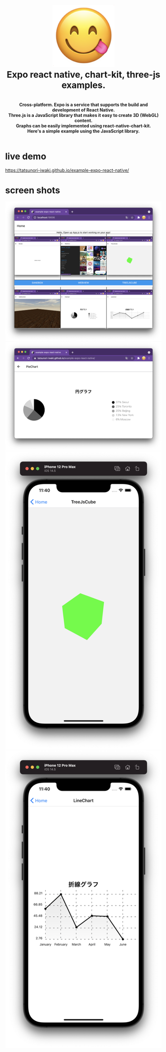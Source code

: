 <h1 align="center">
  <br>
  <img src="./docs/icon.png"alt="Markdownify" width="200">
  <br>
  Expo react native, chart-kit, three-js examples.
  <br>
</h1>
<h4 align="center">
  <br>Cross-platform. Expo is a service that supports the build and development of React Native.
  <br>Three.js is a JavaScript library that makes it easy to create 3D (WebGL) content.
  <br>Graphs can be easily implemented using react-native-chart-kit.
  <br>Here's a simple example using the JavaScript library.
  <br>
  <br>
</h4>

# live demo
https://tatsunori-iwaki.github.io/example-expo-react-native/

# screen shots
![](docs/screenshot-000.png)
![](docs/screenshot-001.png)
![](docs/screenshot-002.png)
![](docs/screenshot-003.png)
